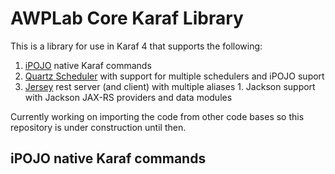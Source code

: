 # AWPLab Core Karaf Library

This is a library for use in Karaf 4 that supports the following:
  1. [iPOJO](http://felix.apache.org/documentation/subprojects/apache-felix-ipojo.html) native Karaf commands
  2. [Quartz Scheduler](https://quartz-scheduler.org/) with support for multiple schedulers and iPOJO suport
  3. [Jersey](https://jersey.java.net/) rest server (and client) with multiple aliases
    1.  Jackson support with Jackson JAX-RS providers and data modules


Currently working on importing the code from other code bases so this repository is under construction until then.

## iPOJO native Karaf commands



